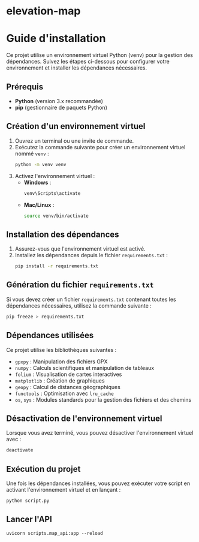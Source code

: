 # elevation-map

# Guide d'installation

Ce projet utilise un environnement virtuel Python (venv) pour la gestion des dépendances. Suivez les étapes ci-dessous pour configurer votre environnement et installer les dépendances nécessaires.

## Prérequis

- **Python** (version 3.x recommandée)
- **pip** (gestionnaire de paquets Python)

## Création d'un environnement virtuel

1. Ouvrez un terminal ou une invite de commande.
2. Exécutez la commande suivante pour créer un environnement virtuel nommé `venv` :
   ```sh
   python -m venv venv
   ```
3. Activez l'environnement virtuel :
    - **Windows** :
      ```sh
      venv\Scripts\activate
      ```
    - **Mac/Linux** :
      ```sh
      source venv/bin/activate
      ```

## Installation des dépendances

1. Assurez-vous que l'environnement virtuel est activé.
2. Installez les dépendances depuis le fichier `requirements.txt` :
   ```sh
   pip install -r requirements.txt
   ```

## Génération du fichier `requirements.txt`

Si vous devez créer un fichier `requirements.txt` contenant toutes les dépendances nécessaires, utilisez la commande suivante :
```sh
pip freeze > requirements.txt
```

## Dépendances utilisées

Ce projet utilise les bibliothèques suivantes :
- `gpxpy` : Manipulation des fichiers GPX
- `numpy` : Calculs scientifiques et manipulation de tableaux
- `folium` : Visualisation de cartes interactives
- `matplotlib` : Création de graphiques
- `geopy` : Calcul de distances géographiques
- `functools` : Optimisation avec `lru_cache`
- `os`, `sys` : Modules standards pour la gestion des fichiers et des chemins

## Désactivation de l'environnement virtuel

Lorsque vous avez terminé, vous pouvez désactiver l'environnement virtuel avec :
```sh
deactivate
```

## Exécution du projet

Une fois les dépendances installées, vous pouvez exécuter votre script en activant l'environnement virtuel et en lançant :
```sh
python script.py
```


## Lancer l'API
`uvicorn scripts.map_api:app --reload`
